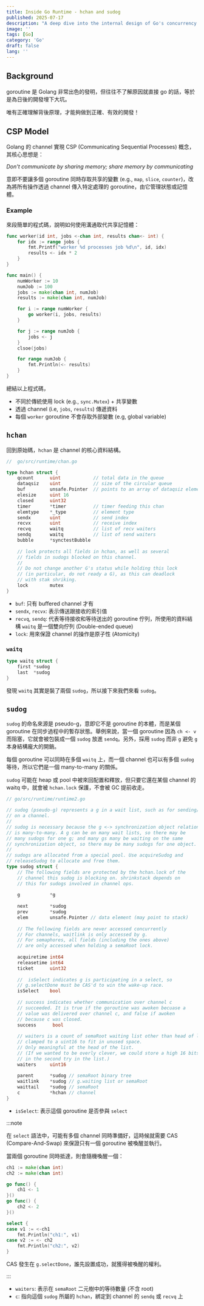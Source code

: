 ```yaml
---
title: Inside Go Runtime - hchan and sudog
published: 2025-07-17
description: "A deep dive into the internal design of Go's concurrency model through source code analysis."
image: ''
tags: [Go]
category: 'Go'
draft: false 
lang: ''
---
```


## Background
goroutine 是 Golang 非常出色的發明，但往往不了解原因就直接 go 的話，等於是為日後的開發埋下大坑。

唯有正確理解背後原理，才能夠做到正確、有效的開發！


## CSP Model

Golang 的 channel 實現 CSP (Communicating Sequential Processes) 概念，其核心思想是：

*Don't communicate by sharing memory; share memory by communicating*

意即不要讓多個 goroutine 同時存取共享的變數 (e.g., `map`, `slice`, `counter`)，改為將所有操作透過 channel 傳入特定處理的 goroutine，由它管理狀態或記憶體。

### Example

來段簡單的程式碼，說明如何使用溝通取代共享記憶體：

```go
func worker(id int, jobs <-chan int, results chan<- int) {
    for idx := range jobs {
        fmt.Printf("worker %d processes job %d\n", id, idx)
        results <- idx * 2 
    }
}

func main() {
    numWorker := 10
    numJob := 100
    jobs := make(chan int, numJob)
    results := make(chan int, numJob)

    for i := range numWorker {
        go worker(i, jobs, results)
    }

    for j := range numJob {
        jobs <- j
    }
    clsoe(jobs)

    for range numJob {
        fmt.Println(<- results)
    }
}
```

總結以上程式碼，
- 不同於傳統使用 lock (e.g., `sync.Mutex`) + 共享變數
- 透過 channel (i.e, `jobs`, `results`) 傳遞資料
- 每個 `worker` goroutine 不會存取外部變數 (e.g, global variable)

## `hchan`

回到原始碼，`hchan` 是 channel 的核心資料結構。

```go
//  go/src/runtime/chan.go

type hchan struct {
	qcount 		uint 			// total data in the queue
	dataqsiz 	uint 		    // size of the circular queue 
	buf       	unsafe.Pointer	// points to an array of dataqsiz elements
	elesize   	uint 16
	closed    	uint32 
	timer     	*timer 			// timer feeding this chan
	elemtype 	*_type 			// element type
	sendx     	uint 			// send index 
	recvx    	uint 			// receive index 
	recvq    	waitq 			// list of recv waiters 
	sendq    	waitq 			// list of send waiters
	bubble   	*synctestBubble
	
	// lock protects all fields in hchan, as well as several
	// fields in sudogs blocked on this channel.
	//
	// Do not change another G's status while holding this lock 
	// (in particular, do not ready a G), as this can deadlock 
	// with stak shriking.
	lock 		mutex
}
```

- `buf`: 只有 buffered channel 才有
- `sendx`, `recvx`: 表示傳送跟接收的索引值
- `recvq`, `sendq`: 代表等待接收和等待送出的 goroutine 佇列，所使用的資料結構 `waitq` 是一個雙向佇列 (Double-ended queue)
- `lock`: 用來保證 channel 的操作是原子性 (Atomicity)

### `waitq`

```go 
type waitq struct {
	first *sudog 
	last  *sudog
}
```

發現 `waitq` 其實是裝了兩個 `sudog`，所以接下來我們來看 `sudog`。

## `sudog`

`sudog` 的命名來源是 pseudo-g，意即它不是 goroutine 的本體，而是某個 goroutine 在同步過程中的暫存狀態。舉例來說，當一個 goroutine 因為 `ch <- v` 而阻塞，它就會被包裝成一個 `sudog` 放進 `sendq`。另外，採用 `sudog` 而非 `g` 避免 `g` 本身結構龐大的開銷。

每個 goroutine 可以同時在多個 `waitq` 上，而一個 channel 也可以有多個 `sudog` 等待，所以它們是一個 many-to-many 的關係。

`sudog` 可能在 heap 或 pool 中被來回配置和釋放，但只要它還在某個 channel 的 waitq 中，就會被 `hchan.lock` 保護，不會被 GC 提前收走。

```go
// go/src/runtime/runtime2.go 

// sudog (pseudo-g) represents a g in a wait list, such as for sending/receiving 
// on a channel.
// 
// sudog is necessary because the g <-> synchronization object relation
// is many-to-many. A g can be on many wait lists, so there may be
// many sudogs for one g; and many gs many be waiting on the same 
// synchronization object, so there may be many sudogs for one object.
//
// sudogs are allocated from a special pool. Use acquireSudog and 
// releaseSudog to allocate and free them.
type sudog struct {
	// The following fields are protected by the hchan.lock of the 
	// channel this sudog is blocking on. shrinkstack depends on 
	// this for sudogs involved in channel ops.
	
	g 			*g 
	
	next 		*sudog 
	prev 		*sudog 
	elem 		unsafe.Pointer // data element (may point to stack)
	
	// The following fields are never accessed concurrently
	// For channels, waitlink is only accessed by g.
	// For semaphores, all fields (including the ones above)
	// are only accessed when holding a semaRoot lock.
	
	acquiretime int64 
	releasetime int64 
	ticket 		uint32 
	
	//  isSelect indicates g is participating in a select, so 
	// g.selectDone must be CAS'd to win the wake-up race.
	isSelect 	bool 
	
	// success indicates whether communication over channel c 
	// succeeded. It is true if the goroutine was awoken becuase a 
	// value was delivered over channel c, and false if awoken 
	// because c was closed. 
	success		 bool 
	
	// waiters is a count of semaRoot waiting list other than head of list,
	// clamped to a uint16 to fit in unused space.
	// Only meaningful at the head of the list.
	// (If we wanted to be overly clever, we could store a high 16 bits
	// in the second try in the list.)
	waiters 	uint16 
	
	parent 		*sudog // semaRoot binary tree 
	waitlink 	*sudog // g.waiting list or semaRoot 
	waittail 	*sudog // semaRoot 
	c 			*hchan // channel 
}
```

- `isSelect`: 表示這個 goroutine 是否參與 `select`

:::note

在 `select` 語法中，可能有多個 channel 同時準備好，這時候就需要 CAS (Compare-And-Swap) 來保證只有一個 goroutine 被喚醒並執行。

當兩個 goroutine 同時抵達，則會隨機喚醒一個：

```go
ch1 := make(chan int)
ch2 := make(chan int)

go func() {
	ch1 <- 1
}()
go func() {
	ch2 <- 2
}()

select {
case v1 := <-ch1
	fmt.Println("ch1:", v1)
case v2 := <- ch2
	fmt.Println("ch2:", v2)
}
```

CAS 發生在 `g.selectDone`，誰先設置成功，就獲得被喚醒的權利。

:::

- `waiters`: 表示在 `semaRoot` 二元樹中的等待數量 (不含 root)
- `c`: 指向這個 `sudog` 所屬的 `hchan`，綁定到 channel 的 `sendq` 或 `recvq` 上